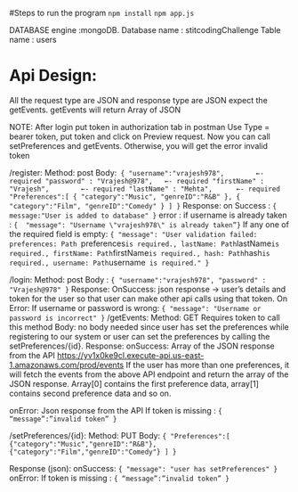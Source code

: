 #Steps to run the program
`npm install`
`npm app.js`

DATABASE engine :mongoDB. 
Database name : stitcodingChallenge
Table name : users

# Api Design:
All the request type are JSON and response type are JSON expect the getEvents. getEvents will return Array of JSON  

NOTE: After login put token in authorization tab in postman 
Use Type = bearer token, put token and click on Preview request.
Now you can call setPreferences and getEvents. Otherwise, you will get  the error invalid token

/register:
Method: post
Body:` {
"username":"vrajesh978",        ←- required
	"password" : "Vrajesh@978",   ←- required
	"firstName" : "Vrajesh",        ←- required
	"lastName" : "Mehta",	   ←- required
"Preferences":[
{
"category":"Music",
"genreID":"R&B"
},
{
"category":"Film",
"genreID":"Comedy"
}
]
}`
 Response:
on Success : `{ message:"User is added to database" }`
error :
if username is already taken :
`{  "message": "Username \"vrajesh978\" is already taken”}`
If any one of the required field is empty:
`{
"message": "User validation failed: preferences: Path `preferences` is required., lastName: Path `lastName` is required., firstName: Path `firstName` is required., hash: Path `hash` is required., username: Path `username` is required."
}`

/login:
Method: post
Body : 
`{
	"username":"vrajesh978",
	"password" : "Vrajesh@978"
}`
Response:
OnSuccess: json response →  user’s details and token for the user so that user can make other api calls using that token.
On Error: 
If username or password is wrong:
`{
    "message": "Username or password is incorrect"
}`
/getEvents:
Method: GET
Requires token to call this method
Body: no body needed since user has set the preferences while registering to our system or user can set the preferences by calling the setPreferences/{id}.
Response:
onSuccess: Array of the JSON response from the API https://yv1x0ke9cl.execute-api.us-east-1.amazonaws.com/prod/events
If the user has more than one preferences, it will fetch the events from the above API endpoint and return the array of the JSON response.
Array[0] contains the first preference data, array[1] contains second preference data and so on.

onError: Json response from the API
 If token is missing :
`{
“message”:”invalid token”
}`




/setPreferences/{id}:
Method: PUT
Body: 
`{
	"Preferences":[
{"category":"Music","genreID":"R&B"},
{"category":"Film","genreID":"Comedy"}
]
}`

Response (json):
onSuccess:
 `{
  "message": "user has setPreferences"
}`
onError:
 If token is missing :
`{
“message”:”invalid token”
}`





